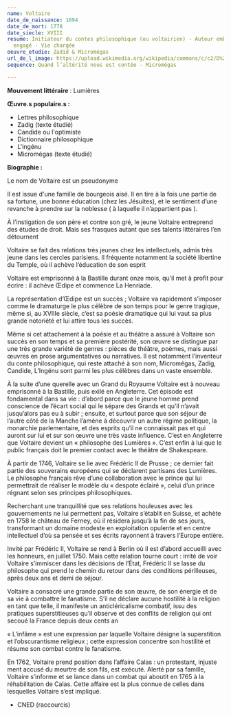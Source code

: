 ```yaml
---
name: Voltaire
date_de_naissance: 1694
date_de_mort: 1778
date_siecle: XVIII
resume: Initiateur du contes philosophique (ou voltairien) - Auteur embastillé - Très
  engagé - Vie chargée
oeuvre_etudie: Zadid & Micromégas
url_de_l_image: https://upload.wikimedia.org/wikipedia/commons/c/c2/D%27apr%C3%A8s_Maurice_Quentin_de_La_Tour%2C_Portrait_de_Voltaire%2C_d%C3%A9tail_du_visage_%28ch%C3%A2teau_de_Ferney%29.jpg?1559811422788
sequence: Quand l’altérité nous est contée - Micromégas

---
```

**Mouvement littéraire** : Lumières

**Œuvre.s populaire.s :**

* Lettres philosophique
* Zadig (texte étudié)
* Candide ou l'optimiste
* Dictionnaire philosophique
* L'ingénu
* Micromégas (texte étudié)

**Biographie :**

Le nom de Voltaire est un pseudonyme

Il est issue d'une famille de bourgeois aisé. Il en tire à la fois une partie de sa fortune, une bonne éducation (chez les Jésuites), et le sentiment d’une revanche à prendre sur la noblesse ( à laquelle il n’appartient pas ).

À l’instigation de son père et contre son gré, le jeune Voltaire entreprend des études de droit. Mais ses frasques autant que ses talents littéraires l’en détournent

Voltaire se fait des relations très jeunes chez les intellectuels, admis très jeune dans les cercles parisiens. Il fréquente notamment la société libertine du Temple, où il achève l’éducation de son esprit

Voltaire est emprisonné à la Bastille durant onze mois, qu’il met à profit pour écrire : il achève Œdipe et commence La Henriade.

La représentation d’Œdipe est un succès ; Voltaire va rapidement s’imposer comme le dramaturge le plus célèbre de son temps pour le genre tragique, même si, au XVIIIe siècle, c’est sa poésie dramatique qui lui vaut sa plus grande notoriété et lui attire tous les succès.

Même si cet attachement à la poésie et au théâtre a assuré à Voltaire son succès en son temps et sa première postérité, son œuvre se distingue par une très grande variété de genres : pièces de théâtre, poèmes, mais aussi œuvres en prose argumentatives ou narratives. Il est notamment l’inventeur du conte philosophique, qui reste attaché à son nom, Micromégas, Zadig, Candide, L’Ingénu sont parmi les plus célèbres dans un vaste ensemble.

À la suite d’une querelle avec un Grand du Royaume Voltaire est à nouveau emprisonné à la Bastille, puis exilé en Angleterre. Cet épisode est fondamental dans sa vie : d’abord parce que le jeune homme prend conscience de l’écart social qui le sépare des Grands et qu’il n’avait jusqu’alors pas eu à subir ; ensuite, et surtout parce que son séjour de l’autre côté de la Manche l’amène à découvrir un autre régime politique, la monarchie parlementaire, et des esprits qu’il ne connaissait pas et qui auront sur lui et sur son œuvre une très vaste influence. C’est en Angleterre que Voltaire devient un « philosophe des Lumières ». C’est enfin à lui que le public français doit le premier contact avec le théâtre de Shakespeare.

À partir de 1746, Voltaire se lie avec Frédéric II de Prusse ; ce dernier fait partie des souverains européens qui se déclarent partisans des Lumières. Le philosophe français rêve d’une collaboration avec le prince qui lui permettrait de réaliser le modèle du « despote éclairé », celui d’un prince régnant selon ses principes philosophiques.

Recherchant une tranquillité que ses relations houleuses avec les gouvernements ne lui permettent pas, Voltaire s’établit en Suisse, et achète en 1758 le château de Ferney, où il résidera jusqu’à la fin de ses jours, transformant un domaine modeste en exploitation opulente et en centre intellectuel d’où sa pensée et ses écrits rayonnent à travers l’Europe entière.

Invité par Frédéric II, Voltaire se rend à Berlin où il est d’abord accueilli avec les honneurs, en juillet 1750. Mais cette relation tourne court : irrité de voir Voltaire s’immiscer dans les décisions de l’État, Frédéric II se lasse du philosophe qui prend le chemin du retour dans des conditions périlleuses, après deux ans et demi de séjour.

Voltaire a consacré une grande partie de son œuvre, de son énergie et de sa vie à combattre le fanatisme. S’il ne déclare aucune hostilité à la religion en tant que telle, il manifeste un anticléricalisme combatif, issu des pratiques superstitieuses qu’il observe et des conflits de religion qui ont secoué la France depuis deux cents an

« L’infâme » est une expression par laquelle Voltaire désigne la superstition et l’obscurantisme religieux ; cette expression concentre son hostilité et résume son combat contre le fanatisme.

En 1762, Voltaire prend position dans l’affaire Calas : un protestant, injuste ment accusé du meurtre de son fils, est exécuté. Alerté par sa famille, Voltaire s’informe et se lance dans un combat qui aboutit en 1765 à la réhabilitation de Calas. Cette affaire est la plus connue de celles dans lesquelles Voltaire s’est impliqué.

* CNED (raccourcis)